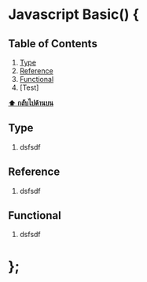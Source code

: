 # Javascript Basic() {

## Table of Contents
  1. [Type](#type)
  1. [Reference](#reference)
  1. [Functional](#functional)
  1. [Test]

**[⬆ กลับไปด้านบน](#table-of-contents)**

## Type
  1. dsfsdf

## Reference
  1. dsfsdf

## Functional

  1. dsfsdf
  
# };
